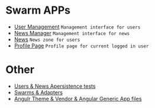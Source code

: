 # Swarm APPs
- [User Management][userManagement] `Management interface for users`
- [News Manager][newsManager] `Management interface for news`
- [News][news] `News zone for users`
- [Profile Page][profilePage] `Profile page for current logged in user`

# Other
- [Users & News Apersistence tests][userTests]
- [Swarms & Adapters][utils]
- [Angulr Theme & Vendor & Angular Generic App files][angulr-theme]

[newsManager]: <http://192.168.1.101/practice/examples/tree/master/NewsManager>
[news]: <http://192.168.1.101/practice/examples/tree/master/News>
[userManagement]: <http://192.168.1.101/practice/examples/tree/master/UserManagement>
[profilePage]: <http://192.168.1.101/practice/examples/tree/master/ProfilePage>
[userTests]: <http://192.168.1.101/practice/examples/tree/master/Tests>
[utils]: <http://192.168.1.101/practice/examples/tree/master/utils>
[angulr-theme]: <http://192.168.1.101/practice/examples/tree/master/angulr-theme>